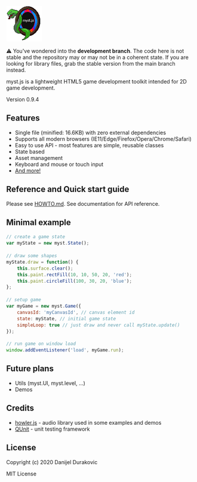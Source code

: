 ![myst.js](/logo.png?raw=true)

:warning: You've wondered into the **development branch**. The code here is not stable and the
repository may or may not be in a coherent state. If you are looking for library files, grab
the stable version from the main branch instead.

myst.js is a lightweight HTML5 game development toolkit intended for 2D game development.

Version 0.9.4

## Features

- Single file (minified: 16.6KB) with zero external dependencies
- Supports all modern browsers (IE11/Edge/Firefox/Opera/Chrome/Safari)
- Easy to use API - most features are simple, reusable classes
- State based
- Asset management
- Keyboard and mouse or touch input
- [And more!](HOWTO.md)

## Reference and Quick start guide

Please see [HOWTO.md](HOWTO.md). See documentation for API reference.

## Minimal example

```javascript
// create a game state
var myState = new myst.State();

// draw some shapes
myState.draw = function() {
	this.surface.clear();
	this.paint.rectFill(10, 10, 50, 20, 'red');
	this.paint.circleFill(100, 30, 20, 'blue');
};

// setup game
var myGame = new myst.Game({
	canvasId: 'myCanvasId', // canvas element id
	state: myState, // initial game state
	simpleLoop: true // just draw and never call myState.update()
});

// run game on window load
window.addEventListener('load', myGame.run);
```

## Future plans

- Utils (myst.UI, myst.level, ...)
- Demos

## Credits

- [howler.js](https://howlerjs.com/) - audio library used in some examples and demos
- [QUnit](https://qunitjs.com/) - unit testing framework

## License

Copyright (c) 2020 Danijel Durakovic

MIT License
